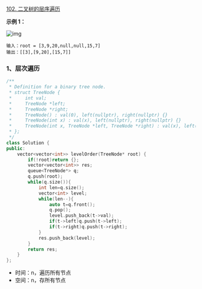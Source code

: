 [102. 二叉树的层序遍历](https://leetcode.cn/problems/binary-tree-level-order-traversal/)

**示例 1：**

![img](https://assets.leetcode.com/uploads/2021/02/19/tree1.jpg)

```
输入：root = [3,9,20,null,null,15,7]
输出：[[3],[9,20],[15,7]]
```



### 1、层次遍历

```cpp
/**
 * Definition for a binary tree node.
 * struct TreeNode {
 *     int val;
 *     TreeNode *left;
 *     TreeNode *right;
 *     TreeNode() : val(0), left(nullptr), right(nullptr) {}
 *     TreeNode(int x) : val(x), left(nullptr), right(nullptr) {}
 *     TreeNode(int x, TreeNode *left, TreeNode *right) : val(x), left(left), right(right) {}
 * };
 */
class Solution {
public:
    vector<vector<int>> levelOrder(TreeNode* root) {
        if(!root)return {};
        vector<vector<int>> res;
        queue<TreeNode*> q;
        q.push(root);
        while(q.size()){
            int len=q.size();
            vector<int> level;
            while(len--){
                auto t=q.front();
                q.pop();
                level.push_back(t->val);
                if(t->left)q.push(t->left);
                if(t->right)q.push(t->right);
            }
            res.push_back(level);
        }
        return res;
    }
};
```

- 时间：n，遍历所有节点
- 空间：n，存所有节点